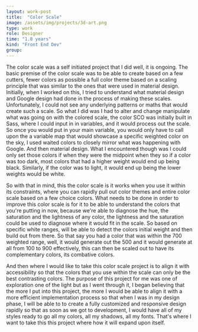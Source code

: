 ```yaml
---
layout: work-post
title:  "Color Scale"
image: /assets/img/projects/3d-art.png
type: work
role: Designer
time: "1.8 years"
kind: "Front End Dev"
group:
---
```


The color scale was a self initiated project that I did well, it is ongoing.
 The basic premise of the color scale was to be able to create based on a few cutters, fewer colors as possible a full color theme based on a scaling principle that was similar to the ones that were used in material design. Initially, when I worked on this, I tried to understand what material design and Google design had done in the process of making these scales. Unfortunately, I could not see any underlying patterns or maths that would create such a scale. So what I did was I had to alter and change manipulate what was going on with the colored scale, the color SCO was initially built in Sass, where I could input in in variables, and it would process out the scale. So once you would put in your main variable, you would only have to call upon the a variable map that would showcase a specific weighted color on the sky, I used waited colors to closely mirror what was happening with Google. And then material design. What I encountered though was I could only set those colors if when they were the midpoint when they so if a color was too dark, most colors that had a higher weight would end up being black. Similarly, if the color was to light, it would end up being the lower weights would be white.
 
  So with that in mind, this the color scale is it works when you use it within its constraints, where you can rapidly pull out color themes and entire color scale based on a few choice colors. What needs to be done in order to improve this color scale is for it to be able to understand the colors that you're putting in now, because we're able to diagnose the hue, the saturation and the lightness of any color, the lightness and the saturation could be used to diagnose where it would fit in the scale. So based on specific white ranges, will be able to detect the colors initial weight and then build out from there. So that say you had a color that was within the 700 weighted range, well, it would generate out the 500 and it would generate at all from 100 to 900 effectively, this can then be scaled out to have its complementary colors, its combative colors.
  
And then where I would like to take this color scale project is to align it with accessibility so that the colors that you use within the scale can only be the best contrasting colors. The purpose of this project for me was one of exploration one of the light but as I went through it, I began believing that the more I put into this project, the more I would be able to align it with a more efficient implementation process so that when I was in my design phase, I will be able to to create a fully customized and responsive design rapidly so that as soon as we got to development, I would have all of my styles ready to go all my colors, all my shadows, all my fonts. That's where I want to take this this project where how it will expand upon itself.
